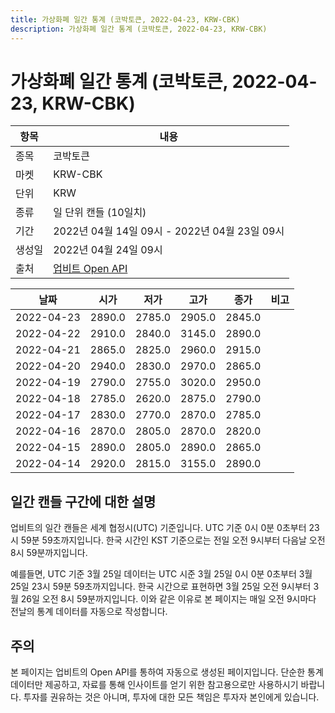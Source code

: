 ```yaml
---
title: 가상화폐 일간 통계 (코박토큰, 2022-04-23, KRW-CBK)
description: 가상화폐 일간 통계 (코박토큰, 2022-04-23, KRW-CBK)
---
```



가상화폐 일간 통계 (코박토큰, 2022-04-23, KRW-CBK)
===

|항목|내용|
|--|--|
|종목|코박토큰|
|마켓|KRW-CBK|
|단위|KRW|
|종류|일 단위 캔들 (10일치)|
|기간|2022년 04월 14일 09시 - 2022년 04월 23일 09시|
|생성일|2022년 04월 24일 09시|
|출처|[업비트 Open API](https://docs.upbit.com)|


|날짜|시가|저가|고가|종가|비고|
|--|--|--|--|--|--|
|2022-04-23|2890.0|2785.0|2905.0|2845.0|    |
|2022-04-22|2910.0|2840.0|3145.0|2890.0|    |
|2022-04-21|2865.0|2825.0|2960.0|2915.0|    |
|2022-04-20|2940.0|2830.0|2970.0|2865.0|    |
|2022-04-19|2790.0|2755.0|3020.0|2950.0|    |
|2022-04-18|2785.0|2620.0|2875.0|2790.0|    |
|2022-04-17|2830.0|2770.0|2870.0|2785.0|    |
|2022-04-16|2870.0|2805.0|2870.0|2820.0|    |
|2022-04-15|2890.0|2805.0|2890.0|2865.0|    |
|2022-04-14|2920.0|2815.0|3155.0|2890.0|    |


일간 캔들 구간에 대한 설명
---


업비트의 일간 캔들은 세계 협정시(UTC) 기준입니다. 
UTC 기준 0시 0분 0초부터 23시 59분 59초까지입니다. 
한국 시간인 KST 기준으로는 전일 오전 9시부터 다음날 오전 8시 59분까지입니다. 


예를들면, UTC 기준 3월 25일 데이터는 UTC 시준 3월 25일 0시 0분 0초부터 3월 25일 23시 59분 59초까지입니다. 
한국 시간으로 표현하면 3월 25일 오전 9시부터 3월 26일 오전 8시 59분까지입니다. 
이와 같은 이유로 본 페이지는 매일 오전 9시마다 전날의 통계 데이터를 자동으로 작성합니다. 


주의
---


본 페이지는 업비트의 Open API를 통하여 자동으로 생성된 페이지입니다. 
단순한 통계 데이터만 제공하고, 자료를 통해 인사이트를 얻기 위한 참고용으로만 사용하시기 바랍니다. 
투자를 권유하는 것은 아니며, 투자에 대한 모든 책임은 투자자 본인에게 있습니다. 
